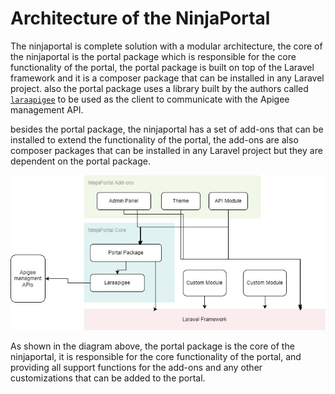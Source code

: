 # Architecture of the NinjaPortal 
The ninjaportal is complete solution with a modular architecture,
the core of the ninjaportal is the portal package which is responsible for the core functionality of the portal,
the portal package is built on top of the Laravel framework and it is a composer package that can be installed in any Laravel project. 
also the portal package uses a library built by the authors called [```laraapigee```](https://github.com/lordjoo/laraapigee) to be used as the client to communicate with the Apigee management API.

besides the portal package, the ninjaportal has a set of add-ons that can be installed to extend the functionality of the portal,
the add-ons are also composer packages that can be installed in any Laravel project but they are dependent on the portal package.
<br/>

![Architecture of the NinjaPortal](arch.jpg)

As shown in the diagram above, the portal package is the core of the ninjaportal, it is responsible for the core functionality of the portal, and providing all support functions for the add-ons and any other customizations that can be added to the portal.

